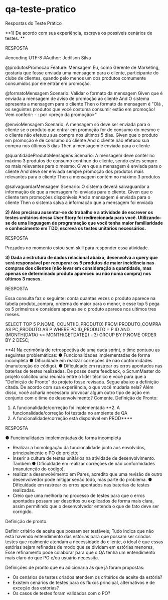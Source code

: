 # qa-teste-pratico

Respostas do Teste Prático

**1) De acordo com sua experiência, escreva os possíveis cenários de
testes.
**

RESPOSTA

#encoding UTF-8
#Author: Jedilson Silva

@produtosPromocao
Feature: Mensagem
            Eu, como Gerente de Marketing, gostaria que fosse enviada uma mensagem
            para o cliente, participante do clube de clientes, quando pelo menos um
            dos produtos comumente consumidos por ele entrar em promoção.

@formatoMensagem
Scenario: Validar o formato da mensagem
            Given que é enviada a mensagem de aviso de promoção ao cliente
            And O sistema apresenta a mensagem para o cliente
            Then o formato da mensagem é "Olá <nome do cliente>, os seguintes produtos que você costuma consumir estão em promoção! Vem conferir: - <Nome do produto>: <De> por <preço da promoção>"

@envioMensagem
Scenario: A mensagem só deve ser enviada para o cliente se o produto que entrar
          em promoção for de consumo do mesmo e o cliente não efetuou sua
          compra nos últimos 5 dias.
            Given que o produto em promoção é de consumo do cliente
            And o cliente não efetuou sua compra nos últimos 5 dias
            Then a mensagem é enviada para o cliente

@quantidadeProdutoMensagens
Scenario: A mensagem deve conter no máximo 3 produtos de consumo contínuo do
          cliente, sendo estes sempre os mais relevantes para o mesmo.
            Given que a mensagem é enviada para o cliente
            And deve ser enviada sempre promoção dos produtos mais relevantes para o cliente
            Then a mensagem contém no máximo 3 produtos

@salvaguardarMensagem
Scenario: O sistema deverá salvaguardar a informação de que a mensagem foi enviada para o cliente.
            Given que o cliente tem promoções disponíveis
            And a mensagem é enviada para o cliente
            Then o sistema salva a informação que a mensagem foi enviada
            

**2) Alex precisou ausentar-se do trabalho e a atividade de escrever os
testes unitários dessa User Story foi redirecionada para você.
Utilizando-se de uma linguagem de programação que você tenha
maior familiaridade e conhecimento em TDD, escreva os testes
unitários necessários.**

RESPOSTA

Prezados no momento estou sem skill para responder essa atividade. 

**3) Dada a estrutura de dados relacional abaixo, desenvolva a query que
será responsável por recuperar os 5 produtos de maior incidência
nas compras dos clientes (não levar em consideração a quantidade,
mas apenas se determinado produto apareceu ou não numa
compra) nos últimos 3 meses.**

RESPOSTA

Essa consulta faz o seguinte: conta quantas vezes o produto aparece na tabela produto_compra, orderna do maior para o menor, e esse top 5 pega os 5 primeiros e considera apenas se o produto aparece nos ultimos tres meses. 

SELECT TOP 5 P.NOME, COUNT(ID_PRODUTO) FROM PRODUTO_COMPRA AS PC,PRODUTO AS P
WHERE PC.ID_PRODUTO = P.ID AND (MONTH(DATA) >= MONTH(GETDATE()) - 3)
GROUP BY P.NOME ORDER BY 2 DESC;


**4) Na cerimônia de retrospectiva de uma dada sprint, o time pontuou
as seguintes problemáticas:
● Funcionalidades implementadas de forma incompleta
● Dificuldade em realizar correções de não conformidades
(manutenção do código).
● Dificuldade em rastrear os erros apontados nas baterias de
testes realizadas.
De posse deste feedback, o ScrumMaster do projeto solicitou uma reunião
entre o líder técnico e você para que a "Definição de Pronto" do projeto
fosse revisada. Segue abaixo a definição citada. De acordo com sua
experiência, o que você mudaria nela? Além disso, você acharia necessário
provocar algum outro tipo de ação em conjunto com o time de
desenvolvimento? Comente.
Definição de Pronto:
1. A funcionalidade/correção foi implementada
**2. A funcionalidade/correção foi testada no ambiente de QA
3. A funcionalidade/correção está disponível em PROD****

RESPOSTA

● Funcionalidades implementadas de forma incompleta
- Realizar a homologação da funcionalidade junto aos envolvidos, principalmente o PO do projeto;
- Inserir a cultura de testes unitários na atividade de desenvolvimento.
Também 
● Dificuldade em realizar correções de não conformidades (manutenção do código).
- realizar a desenvolvimento em Pares, acredito que uma revisão de outro desenvolvedor pode mitigar senão todo, mas parte do problema.
● Dificuldade em rastrear os erros apontados nas baterias de testes realizadas.
- Creio que uma melhoria no processo de testes para que o erros apontados possam ser descritos ou explicados de forma mais clara, assim permitindo que o desenvolvedor entenda o que de fato deve ser corrigido.

Definição de pronto.

Definir critério de aceite que possam ser testáveis;
Tudo indica que não está havendo entendimento das estórias para que possam ser criados testes que realmente atendam a necessidade do cliente, o ideal é que essas estórias sejam refinadas de modo que se dividam em estórias menores, Esse refinamento pode colaborar para que o QA tenha um entendimento mais claro do que PO e/ou usuário necessita.

Definições de pronto que eu adicionaria às que já foram propostas:

- Os cenários de testes criados atendem os critérios de aceite da estória?
- Existem cenários de testes para os fluxos principal, alternativos e de exceção das estórias?
- Os casos de testes foram validados com o PO?

